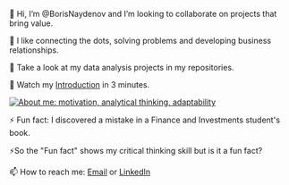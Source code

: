 👋 Hi, I’m @BorisNaydenov and  I’m looking to collaborate on projects that bring value. 

🌱 I like connecting the dots, solving problems and developing business relationships. 


 👀 Take a look at my data analysis projects in my repositories.
 
 👀 Watch my [Introduction](https://youtu.be/OBqf061-SFc)  in 3 minutes.


[![About me: motivation, analytical thinking, adaptability](https://img.youtube.com/vi/)](https://www.youtube.com/watch?v=OBqf061-SFc)




 
⚡ Fun fact: I discovered a mistake in a Finance and Investments student's book. 

⚡So the "Fun fact" shows my critical thinking skill but is it a fun fact?

 📫 How to reach me: <a href="mailto:borissnaydenov@gmail.com">Email</a> or <a href="https://www.linkedin.com/in/boris-naydenov/">LinkedIn</a> 


<!---
BorisNaydenov/BorisNaydenov is a ✨ special ✨ repository because its `README.md` (this file) appears on your GitHub profile.
You can click the Preview link to take a look at your changes.
--->
